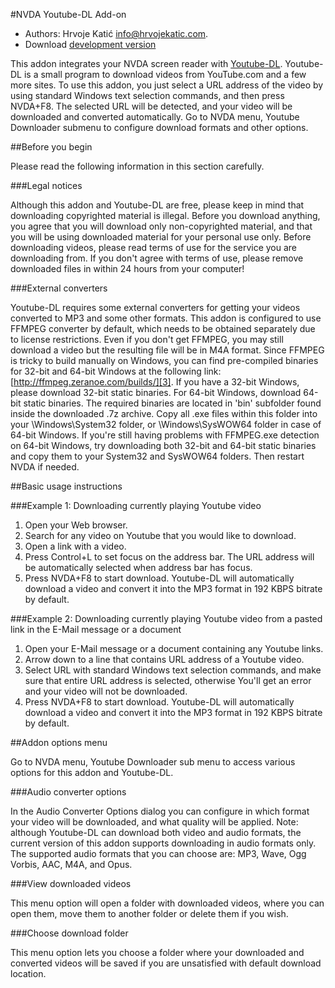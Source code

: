 #NVDA Youtube-DL Add-on

* Authors: Hrvoje Katić <info@hrvojekatic.com>.
* Download [development version][1]

This addon integrates your NVDA screen reader with [Youtube-DL][2]. Youtube-DL is a small program to download videos from YouTube.com and a few more sites. To use this addon, you just select a URL address of the video by using standard Windows text selection commands, and then press NVDA+F8. The selected URL will be detected, and your video will be downloaded and converted automatically.
Go to NVDA menu, Youtube Downloader submenu to configure download formats and other options.

##Before you begin

Please read the following information in this section carefully.

###Legal notices

Although this addon and Youtube-DL are free, please keep in mind that downloading copyrighted material is illegal. Before you download anything, you agree that you will download only non-copyrighted material, and that you will be using downloaded material for your personal use only. Before downloading videos, please read terms of use for the service you are downloading from. If you don't agree with terms of use, please remove downloaded files in within 24 hours from your computer!

###External converters

Youtube-DL requires some external converters for getting your videos converted to MP3 and some other formats. This addon is configured to use FFMPEG converter by default, which needs to be obtained separately due to license restrictions. Even if you don't get FFMPEG, you may still download a video but the resulting file will be in M4A format.
Since FFMPEG is tricky to build manually on Windows, you can find pre-compiled binaries for 32-bit and 64-bit Windows at the following link: [http://ffmpeg.zeranoe.com/builds/][3]. If you have a 32-bit Windows, please download 32-bit static binaries. For 64-bit Windows, download 64-bit static binaries. The required binaries are located in 'bin' subfolder found inside the downloaded .7z archive. Copy all .exe files within this folder into your \Windows\System32 folder, or \Windows\SysWOW64 folder in case of 64-bit Windows. If you're still having problems with FFMPEG.exe detection on 64-bit Windows, try downloading both 32-bit and 64-bit static binaries and copy them to your System32 and SysWOW64 folders. Then restart NVDA if needed.

##Basic usage instructions

###Example 1: Downloading currently playing Youtube video

1. Open your Web browser.
2. Search for any video on Youtube that you would like to download.
3. Open a link with a video.
4. Press Control+L to set focus on the address bar. The URL address will be automatically selected when address bar has focus.
5. Press NVDA+F8 to start download. Youtube-DL will automatically download a video and convert it into the MP3 format in 192 KBPS bitrate by default.

###Example 2: Downloading currently playing Youtube video from a pasted link in the E-Mail message or a document

1. Open your E-Mail message or a document containing any Youtube links.
2. Arrow down to a line that contains URL address of a Youtube video.
3. Select URL with standard Windows text selection commands, and make sure that entire URL address is selected, otherwise You'll get an error and your video will not be downloaded.
4. Press NVDA+F8 to start download. Youtube-DL will automatically download a video and convert it into the MP3 format in 192 KBPS bitrate by default.

##Addon options menu

Go to NVDA menu, Youtube Downloader sub menu to access various options for this addon and Youtube-DL.

###Audio converter options

In the Audio Converter Options dialog you can configure in which format your video will be downloaded, and what quality will be applied.
Note: although Youtube-DL can download both video and audio formats, the current version of this addon supports downloading in audio formats only. The supported audio formats that you can choose are: MP3, Wave, Ogg Vorbis, AAC, M4A, and Opus.

###View downloaded videos

This menu option will open a folder with downloaded videos, where you can open them, move them to another folder or delete them if you wish.

###Choose download folder

This menu option lets you choose a folder where your downloaded and converted videos will be saved if you are unsatisfied with default download location.

[1]: https://bitbucket.org/HKatic/nvda-addon-youtubedl/downloads/nvdaYoutubeDL-1.0dev.nvda-addon
[2]: https://rg3.github.io/youtube-dl/
[3]: http://ffmpeg.zeranoe.com/builds/
